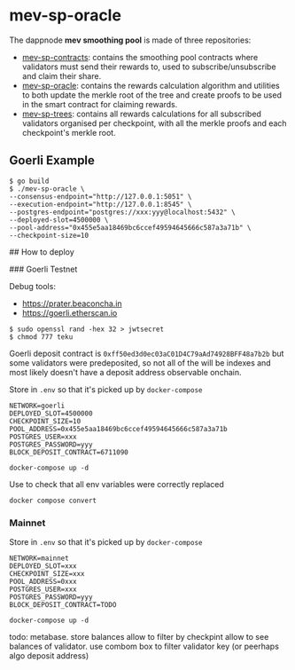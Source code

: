 # mev-sp-oracle

The dappnode **mev smoothing pool** is made of three repositories:
* [mev-sp-contracts](https://github.com/dappnode/mev-sp-contracts): contains the smoothing pool contracts where validators must send their rewards to, used to subscribe/unsubscribe and claim their share.
* [mev-sp-oracle](https://github.com/dappnode/mev-sp-oracle): contains the rewards calculation algorithm and utilities to both update the merkle root of the tree and create proofs to be used in the smart contract for claiming rewards.
* [mev-sp-trees](https://github.com/dappnode/mev-sp-trees): contains all rewards calculations for all subscribed validators organised per checkpoint, with all the merkle proofs and each checkpoint's merkle root.

## Goerli Example

```console
$ go build
$ ./mev-sp-oracle \
--consensus-endpoint="http://127.0.0.1:5051" \
--execution-endpoint="http://127.0.0.1:8545" \
--postgres-endpoint="postgres://xxx:yyy@localhost:5432" \
--deployed-slot=4500000 \
--pool-address="0x455e5aa18469bc6ccef49594645666c587a3a71b" \
--checkpoint-size=10
```

## How to deploy

### Goerli Testnet

Debug tools:
* https://prater.beaconcha.in
* https://goerli.etherscan.io

```console
$ sudo openssl rand -hex 32 > jwtsecret
$ chmod 777 teku
```

Goerli deposit contract is `0xff50ed3d0ec03aC01D4C79aAd74928BFF48a7b2b` but some validators were predeposited, so not all of the will be indexes and most likely doesn't have a deposit address observable onchain.

Store in `.env` so that it's picked up by `docker-compose`

```
NETWORK=goerli
DEPLOYED_SLOT=4500000
CHECKPOINT_SIZE=10
POOL_ADDRESS=0x455e5aa18469bc6ccef49594645666c587a3a71b
POSTGRES_USER=xxx
POSTGRES_PASSWORD=yyy
BLOCK_DEPOSIT_CONTRACT=6711090
```

```
docker-compose up -d
```

Use to check that all env variables were correctly replaced
```console
docker compose convert
```

### Mainnet

Store in `.env` so that it's picked up by `docker-compose`

```
NETWORK=mainnet
DEPLOYED_SLOT=xxx
CHECKPOINT_SIZE=xxx
POOL_ADDRESS=0xxx
POSTGRES_USER=xxx
POSTGRES_PASSWORD=yyy
BLOCK_DEPOSIT_CONTRACT=TODO
```

```
docker-compose up -d
```


todo: metabase. store balances
allow to filter by checkpint
allow to see balances of validator. use combom box to filter validator key (or peerhaps algo deposit address)
